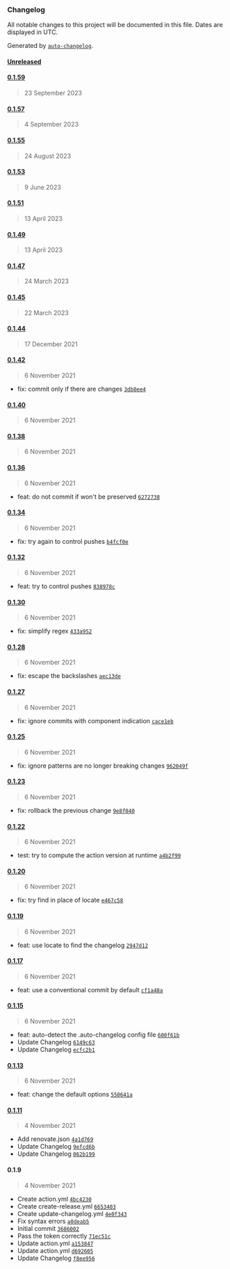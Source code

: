 ### Changelog

All notable changes to this project will be documented in this file. Dates are displayed in UTC.

Generated by [`auto-changelog`](https://github.com/CookPete/auto-changelog).

#### [Unreleased](https://github.com/DanySK/compute-changelog-action/compare/0.1.59...HEAD)

#### [0.1.59](https://github.com/DanySK/compute-changelog-action/compare/0.1.57...0.1.59)

> 23 September 2023

#### [0.1.57](https://github.com/DanySK/compute-changelog-action/compare/0.1.55...0.1.57)

> 4 September 2023

#### [0.1.55](https://github.com/DanySK/compute-changelog-action/compare/0.1.53...0.1.55)

> 24 August 2023

#### [0.1.53](https://github.com/DanySK/compute-changelog-action/compare/0.1.51...0.1.53)

> 9 June 2023

#### [0.1.51](https://github.com/DanySK/compute-changelog-action/compare/0.1.49...0.1.51)

> 13 April 2023

#### [0.1.49](https://github.com/DanySK/compute-changelog-action/compare/0.1.47...0.1.49)

> 13 April 2023

#### [0.1.47](https://github.com/DanySK/compute-changelog-action/compare/0.1.45...0.1.47)

> 24 March 2023

#### [0.1.45](https://github.com/DanySK/compute-changelog-action/compare/0.1.44...0.1.45)

> 22 March 2023

#### [0.1.44](https://github.com/DanySK/compute-changelog-action/compare/0.1.42...0.1.44)

> 17 December 2021

#### [0.1.42](https://github.com/DanySK/compute-changelog-action/compare/0.1.40...0.1.42)

> 6 November 2021

- fix: commit only if there are changes [`3db0ee4`](https://github.com/DanySK/compute-changelog-action/commit/3db0ee4ab3def1dcf19bbf61a563cf45c88f8679)

#### [0.1.40](https://github.com/DanySK/compute-changelog-action/compare/0.1.38...0.1.40)

> 6 November 2021

#### [0.1.38](https://github.com/DanySK/compute-changelog-action/compare/0.1.36...0.1.38)

> 6 November 2021

#### [0.1.36](https://github.com/DanySK/compute-changelog-action/compare/0.1.34...0.1.36)

> 6 November 2021

- feat: do not commit if won't be preserved [`6272738`](https://github.com/DanySK/compute-changelog-action/commit/6272738082f8782621399af9a9870fb3d222d844)

#### [0.1.34](https://github.com/DanySK/compute-changelog-action/compare/0.1.32...0.1.34)

> 6 November 2021

- fix: try again to control pushes [`b4fcf0e`](https://github.com/DanySK/compute-changelog-action/commit/b4fcf0e17aeb327072f1ee40d9febdf33366c35c)

#### [0.1.32](https://github.com/DanySK/compute-changelog-action/compare/0.1.30...0.1.32)

> 6 November 2021

- feat: try to control pushes [`838978c`](https://github.com/DanySK/compute-changelog-action/commit/838978c72f7749414a8fbaf0847a5c692ec69b5e)

#### [0.1.30](https://github.com/DanySK/compute-changelog-action/compare/0.1.28...0.1.30)

> 6 November 2021

- fix: simplify regex [`433a952`](https://github.com/DanySK/compute-changelog-action/commit/433a9525755436ae61892690a4e5c48e981b6a14)

#### [0.1.28](https://github.com/DanySK/compute-changelog-action/compare/0.1.27...0.1.28)

> 6 November 2021

- fix: escape the backslashes [`aec13de`](https://github.com/DanySK/compute-changelog-action/commit/aec13de03dd2e79761610d7f7ea7eee1e622ed28)

#### [0.1.27](https://github.com/DanySK/compute-changelog-action/compare/0.1.25...0.1.27)

> 6 November 2021

- fix: ignore commits with component indication [`cace1eb`](https://github.com/DanySK/compute-changelog-action/commit/cace1eb561829079cd9154fe27a05aa9ca0e2cab)

#### [0.1.25](https://github.com/DanySK/compute-changelog-action/compare/0.1.23...0.1.25)

> 6 November 2021

- fix: ignore patterns are no longer breaking changes [`962049f`](https://github.com/DanySK/compute-changelog-action/commit/962049f01cdb367d425588ff4a71199d0e2b6f4b)

#### [0.1.23](https://github.com/DanySK/compute-changelog-action/compare/0.1.22...0.1.23)

> 6 November 2021

- fix: rollback the previous change [`9e8f040`](https://github.com/DanySK/compute-changelog-action/commit/9e8f04027aa2565516049d33799d663b2fff9c84)

#### [0.1.22](https://github.com/DanySK/compute-changelog-action/compare/0.1.20...0.1.22)

> 6 November 2021

- test: try to compute the action version at runtime [`a4b2f99`](https://github.com/DanySK/compute-changelog-action/commit/a4b2f99971fa390b931202854669067c75113b87)

#### [0.1.20](https://github.com/DanySK/compute-changelog-action/compare/0.1.19...0.1.20)

> 6 November 2021

- fix: try find in place of locate [`e467c58`](https://github.com/DanySK/compute-changelog-action/commit/e467c58e4eac62a039c818ae7c6a65428c244dd8)

#### [0.1.19](https://github.com/DanySK/compute-changelog-action/compare/0.1.17...0.1.19)

> 6 November 2021

- feat: use locate to find the changelog [`2947d12`](https://github.com/DanySK/compute-changelog-action/commit/2947d12763e10e15e4ab2eb90963b4031d2a4585)

#### [0.1.17](https://github.com/DanySK/compute-changelog-action/compare/0.1.15...0.1.17)

> 6 November 2021

- feat: use a conventional commit by default [`cf1a48a`](https://github.com/DanySK/compute-changelog-action/commit/cf1a48ac1e6352146b784f6bd719c7566cdd8f84)

#### [0.1.15](https://github.com/DanySK/compute-changelog-action/compare/0.1.13...0.1.15)

> 6 November 2021

- feat: auto-detect the .auto-changelog config file [`600f61b`](https://github.com/DanySK/compute-changelog-action/commit/600f61bef8c4fa4a274d4628b0f978c972ccad0e)
- Update Changelog [`6149c63`](https://github.com/DanySK/compute-changelog-action/commit/6149c63d06810b3aaa96d1f2be4085dbe04512d1)
- Update Changelog [`ecfc2b1`](https://github.com/DanySK/compute-changelog-action/commit/ecfc2b13f8a9f0e3c595bdfc5f02d7178c382c6d)

#### [0.1.13](https://github.com/DanySK/compute-changelog-action/compare/0.1.11...0.1.13)

> 6 November 2021

- feat: change the default options [`550641a`](https://github.com/DanySK/compute-changelog-action/commit/550641af6463a89a24cad850fc4543fda166548f)

#### [0.1.11](https://github.com/DanySK/compute-changelog-action/compare/0.1.9...0.1.11)

> 4 November 2021

- Add renovate.json [`4a1d769`](https://github.com/DanySK/compute-changelog-action/commit/4a1d76953ab1d3042fa79ee6b6220392677cebc6)
- Update Changelog [`9efcd6b`](https://github.com/DanySK/compute-changelog-action/commit/9efcd6b44f8983cf2f5383b7de5901db00d23ed9)
- Update Changelog [`062b199`](https://github.com/DanySK/compute-changelog-action/commit/062b1995216d0f2bd164b144cb3f8536c7374ee2)

#### 0.1.9

> 4 November 2021

- Create action.yml [`4bc4230`](https://github.com/DanySK/compute-changelog-action/commit/4bc42307c06acf2d10ba9e7e9fad94334ccd23da)
- Create create-release.yml [`6653403`](https://github.com/DanySK/compute-changelog-action/commit/665340387d191e6cca699d40aecf606ddfcd3269)
- Create update-changelog.yml [`4e0f343`](https://github.com/DanySK/compute-changelog-action/commit/4e0f343bc70951155da869f1afc09d06ae0a0b43)
- Fix syntax errors [`a0deab5`](https://github.com/DanySK/compute-changelog-action/commit/a0deab56447ea4ff6c84069515add9640977a76c)
- Initial commit [`3686002`](https://github.com/DanySK/compute-changelog-action/commit/3686002e175f23b9f07f0e8a55c893a97e0f09f2)
- Pass the token correctly [`71ec51c`](https://github.com/DanySK/compute-changelog-action/commit/71ec51ca120898dd384b70251f22ea53632414a6)
- Update action.yml [`a153847`](https://github.com/DanySK/compute-changelog-action/commit/a153847bc888aca0db5f2f7dc706e9f91c982406)
- Update action.yml [`d692605`](https://github.com/DanySK/compute-changelog-action/commit/d692605068714c75d6c02b1150a9e0e4dce8d98f)
- Update Changelog [`f8ee956`](https://github.com/DanySK/compute-changelog-action/commit/f8ee956eaf469f4ea0042e01b31c78e92219bc8b)
